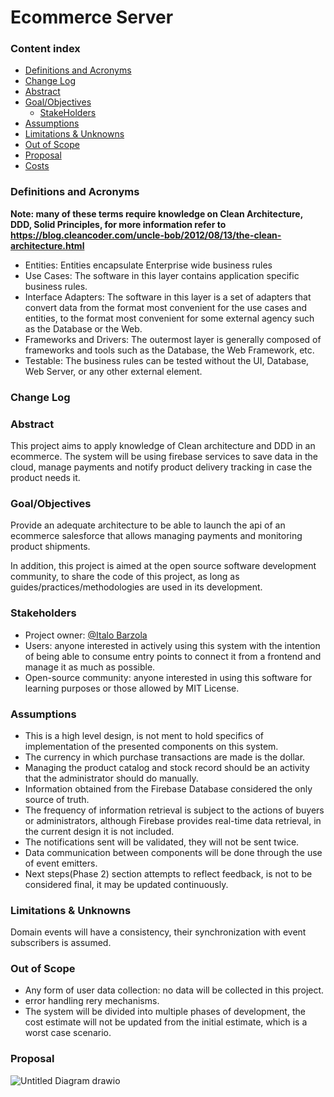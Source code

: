 # Ecommerce Server
### Content index

- [Definitions and Acronyms](#definitions-and-acronyms)
- [Change Log](#change-log)
- [Abstract](#abstract)
- [Goal/Objectives](#goalobjectives)
  - [StakeHolders](#stakeholders)
- [Assumptions](#assumptions)
- [Limitations & Unknowns](#limitations--unknowns)
- [Out of Scope](#out-of-scope)
- [Proposal](#proposal)
- [Costs](#costs)

### Definitions and Acronyms
**Note: many of these terms require knowledge on Clean Architecture, DDD, Solid Principles, for more information refer to https://blog.cleancoder.com/uncle-bob/2012/08/13/the-clean-architecture.html**

- Entities: Entities encapsulate Enterprise wide business rules
- Use Cases: The software in this layer contains application specific business rules.
- Interface Adapters: The software in this layer is a set of adapters that convert data from the format most convenient for the use cases and entities, to the format most convenient for some external agency such as the Database or the Web.
- Frameworks and Drivers: The outermost layer is generally composed of frameworks and tools such as the Database, the Web Framework, etc.
- Testable: The business rules can be tested without the UI, Database, Web Server, or any other external element.

### Change Log

### Abstract
This project aims to apply knowledge of Clean architecture and DDD in an ecommerce. The system will be using firebase services to save data in the cloud, manage payments and notify product delivery tracking in case the product needs it.

### Goal/Objectives
Provide an adequate architecture to be able to launch the api of an ecommerce salesforce that allows managing payments and monitoring product shipments.

In addition, this project is aimed at the open source software development community, to share the code of this project, as long as guides/practices/methodologies are used in its development.

### Stakeholders
- Project owner: [@Italo Barzola](https://github.com/italoantonio0909)
- Users: anyone interested in actively using this system with the intention of being able to consume entry points to connect it from a frontend and manage it as much as possible.
- Open-source community: anyone interested in using this software for learning purposes or those allowed by MIT License.

### Assumptions
- This is a high level design, is not ment to hold specifics of implementation of the presented components on this system.
- The currency in which purchase transactions are made is the dollar.
- Managing the product catalog and stock record should be an activity that the administrator should do manually.
- Information obtained from the Firebase Database considered the only source of truth.
- The frequency of information retrieval is subject to the actions of buyers or administrators, although Firebase provides real-time data retrieval, in the current design it is not included.
- The notifications sent will be validated, they will not be sent twice.
- Data communication between components will be done through the use of event emitters.
- Next steps(Phase 2) section attempts to reflect feedback, is not to be considered final, it may be updated continuously.

### Limitations & Unknowns
Domain events will have a consistency, their synchronization with event subscribers is assumed.

### Out of Scope
- Any form of user data collection: no data will be collected in this project.
- error handling rery mechanisms.
- The system will be divided into multiple phases of development, the cost estimate will not be updated from the initial estimate, which is a worst case scenario.

### Proposal

![Untitled Diagram drawio](https://user-images.githubusercontent.com/69835391/190509610-e46020d5-2db4-4086-ae62-f640d5b54817.png)
